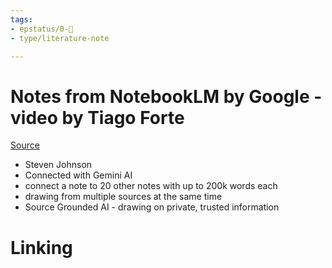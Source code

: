 ```yaml
---
tags: 
- epstatus/0-🌰
- type/literature-note

---
```

# Notes from NotebookLM by Google - video by Tiago Forte
[Source](https://www.youtube.com/watch?v=iWPjBwXy_Io)

+ Steven Johnson
+ Connected with Gemini AI
+ connect a note to 20 other notes with up to 200k words each
+ drawing from multiple sources at the same time
+ Source Grounded AI - drawing on private, trusted information

# Linking


